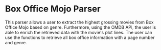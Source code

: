 # Box Office Mojo Parser
This parser allows a user to extract the highest grossing movies from Box Office Mojo based on genre. Furthermore, using the OMDB API, the user is able to enrich the retrieved data with the movie's plot lines. The user can use the functions to retrieve all box office information with a page number and genre.
